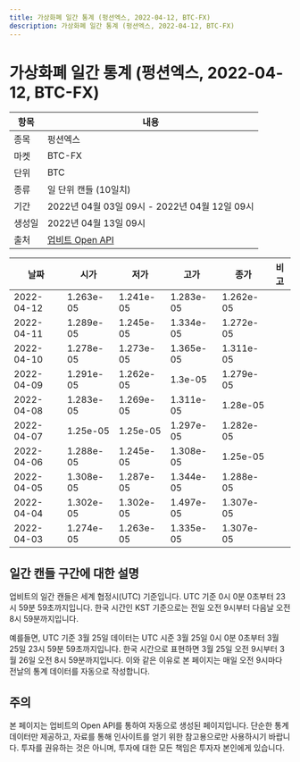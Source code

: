 ```yaml
---
title: 가상화폐 일간 통계 (펑션엑스, 2022-04-12, BTC-FX)
description: 가상화폐 일간 통계 (펑션엑스, 2022-04-12, BTC-FX)
---
```



가상화폐 일간 통계 (펑션엑스, 2022-04-12, BTC-FX)
===

|항목|내용|
|--|--|
|종목|펑션엑스|
|마켓|BTC-FX|
|단위|BTC|
|종류|일 단위 캔들 (10일치)|
|기간|2022년 04월 03일 09시 - 2022년 04월 12일 09시|
|생성일|2022년 04월 13일 09시|
|출처|[업비트 Open API](https://docs.upbit.com)|


|날짜|시가|저가|고가|종가|비고|
|--|--|--|--|--|--|
|2022-04-12|1.263e-05|1.241e-05|1.283e-05|1.262e-05|    |
|2022-04-11|1.289e-05|1.245e-05|1.334e-05|1.272e-05|    |
|2022-04-10|1.278e-05|1.273e-05|1.365e-05|1.311e-05|    |
|2022-04-09|1.291e-05|1.262e-05|1.3e-05|1.279e-05|    |
|2022-04-08|1.283e-05|1.269e-05|1.311e-05|1.28e-05|    |
|2022-04-07|1.25e-05|1.25e-05|1.297e-05|1.282e-05|    |
|2022-04-06|1.288e-05|1.245e-05|1.308e-05|1.25e-05|    |
|2022-04-05|1.308e-05|1.287e-05|1.344e-05|1.288e-05|    |
|2022-04-04|1.302e-05|1.302e-05|1.497e-05|1.307e-05|    |
|2022-04-03|1.274e-05|1.263e-05|1.335e-05|1.307e-05|    |


일간 캔들 구간에 대한 설명
---


업비트의 일간 캔들은 세계 협정시(UTC) 기준입니다. 
UTC 기준 0시 0분 0초부터 23시 59분 59초까지입니다. 
한국 시간인 KST 기준으로는 전일 오전 9시부터 다음날 오전 8시 59분까지입니다. 


예를들면, UTC 기준 3월 25일 데이터는 UTC 시준 3월 25일 0시 0분 0초부터 3월 25일 23시 59분 59초까지입니다. 
한국 시간으로 표현하면 3월 25일 오전 9시부터 3월 26일 오전 8시 59분까지입니다. 
이와 같은 이유로 본 페이지는 매일 오전 9시마다 전날의 통계 데이터를 자동으로 작성합니다. 


주의
---


본 페이지는 업비트의 Open API를 통하여 자동으로 생성된 페이지입니다. 
단순한 통계 데이터만 제공하고, 자료를 통해 인사이트를 얻기 위한 참고용으로만 사용하시기 바랍니다. 
투자를 권유하는 것은 아니며, 투자에 대한 모든 책임은 투자자 본인에게 있습니다. 
